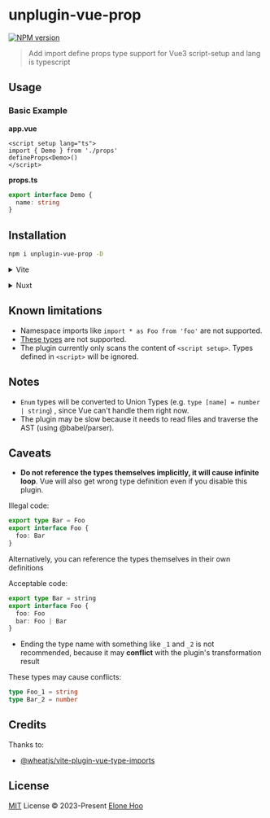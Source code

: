 # unplugin-vue-prop

[![NPM version](https://img.shields.io/npm/v/unplugin-vue-prop?color=a1b858&label=)](https://www.npmjs.com/package/unplugin-vue-prop)


> Add import define props type support for Vue3 script-setup and lang is typescript

## Usage

### Basic Example

**app.vue**

```vue
<script setup lang="ts">
import { Demo } from './props'
defineProps<Demo>()
</script>
```

**props.ts**

```typescript
export interface Demo {
  name: string
}
```

## Installation

```bash
npm i unplugin-vue-prop -D
```

<details>
<summary>Vite</summary><br>

```ts
// vite.config.ts
import Props from 'unplugin-vue-prop/vite'
import Vue from '@vitejs/plugin-vue'
export default defineConfig({
  plugins: [
    Vue(),
    Props()
  ],
})
```

<br></details>

<details>
<summary>Nuxt</summary><br>

```ts
// nuxt.config.ts
export default {
  buildModules: [
    'unplugin-vue-prop/nuxt',
  ]
}
```

<br></details>

## Known limitations

- Namespace imports like `import * as Foo from 'foo'` are not supported.
- [These types](https://www.typescriptlang.org/docs/handbook/2/types-from-types.html) are not supported.
- The plugin currently only scans the content of `<script setup>`. Types defined in `<script>` will be ignored.

## Notes

- `Enum` types will be converted to Union Types (e.g. `type [name] = number | string`) , since Vue can't handle them right now.
- The plugin may be slow because it needs to read files and traverse the AST (using @babel/parser).

## Caveats

- **Do not reference the types themselves implicitly, it will cause infinite loop**.
Vue will also get wrong type definition even if you disable this plugin.

Illegal code:

```ts
export type Bar = Foo
export interface Foo {
  foo: Bar
}
```

Alternatively, you can reference the types themselves in their own definitions

Acceptable code:

```ts
export type Bar = string
export interface Foo {
  foo: Foo
  bar: Foo | Bar
}
```

- Ending the type name with something like `_1` and `_2` is not recommended, because it may **conflict** with the plugin's transformation result

These types may cause conflicts:

```ts
type Foo_1 = string
type Bar_2 = number
```

## Credits

Thanks to:

- [@wheatjs/vite-plugin-vue-type-imports](https://github.com/wheatjs/vite-plugin-vue-type-imports)

## License

[MIT](./LICENSE) License © 2023-Present [Elone Hoo](https://github.com/elonehoo)
